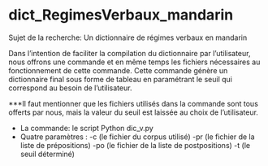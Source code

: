 # dict_RegimesVerbaux_mandarin
Sujet de la recherche: Un dictionnaire de régimes verbaux en mandarin

Dans l’intention de faciliter la compilation du dictionnaire par l’utilisateur, nous offrons une commande et en même temps les fichiers nécessaires au fonctionnement de cette commande. Cette commande génère un dictionnaire final sous forme de tableau en paramétrant le seuil qui correspond au besoin de l’utilisateur. 

***Il faut mentionner que les fichiers utilisés dans la commande sont tous offerts par nous, mais la valeur du seuil est laissée au choix de l’utilisateur.

- La commande: le script Python dic_v.py 
- Quatre paramètres : -c (le fichier du corpus utilisé) 
                      -pr (le fichier de la liste de prépositions) 
                      -po (le fichier de la liste de postpositions) 
                      -t (le seuil déterminé) 
